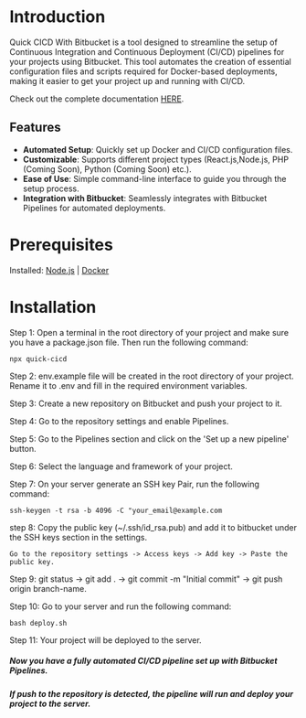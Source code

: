 # Introduction

Quick CICD With Bitbucket is a tool designed to streamline the setup of Continuous Integration and Continuous Deployment (CI/CD) pipelines for your projects using Bitbucket. This tool automates the creation of essential configuration files and scripts required for Docker-based deployments, making it easier to get your project up and running with CI/CD.

Check out the complete documentation [HERE](https://www.npmjs.com/package/quick-cicd).<br/>

## Features

- **Automated Setup**: Quickly set up Docker and CI/CD configuration files.
- **Customizable**: Supports different project types (React.js,Node.js, PHP (Coming Soon), Python (Coming Soon) etc.).
- **Ease of Use**: Simple command-line interface to guide you through the setup process.
- **Integration with Bitbucket**: Seamlessly integrates with Bitbucket Pipelines for automated deployments.

# Prerequisites

Installed: [Node.js](https://nodejs.org/en/download/package-manager) | [Docker](https://www.docker.com/products/docker-desktop/)

# Installation

Step 1: Open a terminal in the root directory of your project and make sure you have a package.json file. Then run the following command:

```
npx quick-cicd
```

Step 2: env.example file will be created in the root directory of your project. Rename it to .env and fill in the required environment variables.

Step 3: Create a new repository on Bitbucket and push your project to it.

Step 4: Go to the repository settings and enable Pipelines.

Step 5: Go to the Pipelines section and click on the 'Set up a new pipeline' button.

Step 6: Select the language and framework of your project.

Step 7: On your server generate an SSH key Pair, run the following command:

`ssh-keygen -t rsa -b 4096 -C "your_email@example.com`

step 8: Copy the public key (~/.ssh/id_rsa.pub) and add it to bitbucket under the SSH keys section in the settings.

```
Go to the repository settings -> Access keys -> Add key -> Paste the public key.
```

Step 9: git status -> git add . -> git commit -m "Initial commit" -> git push origin branch-name.

Step 10: Go to your server and run the following command:

`bash deploy.sh`

Step 11: Your project will be deployed to the server.

##### Now you have a fully automated CI/CD pipeline set up with Bitbucket Pipelines.

##### If push to the repository is detected, the pipeline will run and deploy your project to the server.
